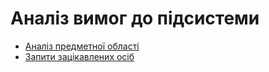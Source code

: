 # Аналіз вимог до підсистеми

* [Аналіз предметної області](https://github.com/Varen-6/jace-dps-express/blob/Julia-Orlova/doc/project/dps-help/requirements_Orlova/Subject%20area%20analysis.md)
* [Запити зацікавлених осіб](https://github.com/Varen-6/jace-dps-express/blob/Julia-Orlova/doc/project/dps-help/requirements_Orlova/Inquiries%20from%20interested%20parties.md)
